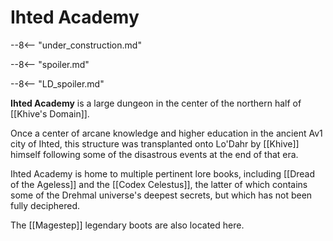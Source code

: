 # Ihted Academy

--8<-- "under_construction.md"

--8<-- "spoiler.md"

--8<-- "LD_spoiler.md"

**Ihted Academy** is a large dungeon in the center of the northern half of [[Khive's Domain]].

Once a center of arcane knowledge and higher education in the ancient Av1 city of Ihted, this structure was transplanted onto Lo'Dahr by [[Khive]] himself following some of the disastrous events at the end of that era.

Ihted Academy is home to multiple pertinent lore books, including [[Dread of the Ageless]] and the [[Codex Celestus]], the latter of which contains some of the Drehmal universe's deepest secrets, but which has not been fully deciphered.

The [[Magestep]] legendary boots are also located here.

